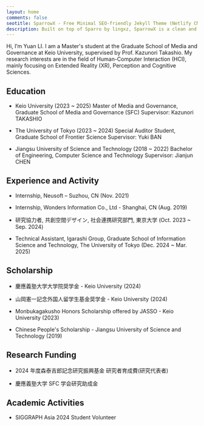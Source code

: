 ```yaml
---
layout: home
comments: false
seotitle: SparrowX - Free Minimal SEO-friendly Jekyll Theme (Netlify CMS)
description: Built on top of Sparro by lingxz, SparrowX is a clean and minimal free Jekyll theme by Mighil. This is a ready-made Jekyll theme for Netlify CMS. 
---
```


Hi, I’m Yuan LI. I am a Master's student at the Graduate School of Media and Governance at Keio University, supervised by Prof. Kazunori Takashio. My research interests are in the field of Human-Computer Interaction (HCI), mainly focusing on Extended Reality (XR), Perception and Cognitive Sciences.

<!-- This is a demo. You can find the source code on [GitHub](https://github.com/migftw/sparrowx) and the documentation is available [on this page.](/documentation) -->

## Education
- Keio University (2023 ~ 2025)
Master of Media and Governance, Graduate School of Media and Governance (SFC)
Supervisor: Kazunori TAKASHIO

- The University of Tokyo (2023 ~ 2024)
Special Auditor Student, Graduate School of Frontier Science
Supervisor: Yuki BAN

- Jiangsu University of Science and Technology (2018 ~ 2022)
Bachelor of Engineering, Computer Science and Technology
Supervisor: Jianjun CHEN

## Experience and Activity
- Internship, Neusoft – Suzhou, CN (Nov. 2021)

- Internship, Wonders Information Co., Ltd - Shanghai, CN (Aug. 2019)

- 研究協力者, 共創空間デザイン, 社会連携研究部門, 東京大学 (Oct. 2023 ~ Sep. 2024)

- Technical Assistant, Igarashi Group, Graduate School of Information Science and Technology, The University of Tokyo (Dec. 2024 ~ Mar. 2025)

## Scholarship
- 慶應義塾大学大学院奨学金 - Keio University (2024)

- 山岡憲一記念外国人留学生基金奨学金 - Keio University (2024)

- Monbukagakusho Honors Scholarship offered by JASSO - Keio University (2023)

- Chinese People's Scholarship - Jiangsu University of Science and Technology (2019)

## Research Funding
- 2024 年度森泰吉郎記念研究振興基金 研究者育成費(研究代表者)

- 慶應義塾大学 SFC 学会研究助成金

## Academic Activities
- SIGGRAPH Asia 2024 Student Volunteer

<!-- ## Credits

- Base theme sparrow by [lingxz](https://github.com/lingxz/sparrow)
- Icon made by [Freepik](https://www.freepik.com/) from www.flaticon.com  -->

<!-- ## Tip Me

Support if you’d like by referring my [resume](https://migftw.com/resume) or donating through [PayPal](https://www.paypal.me/mighil) or [Alipay](https://migftw.com/wp-content/uploads/2019/02/mighil-alipay.jpg).

## Latest from the blog -->






